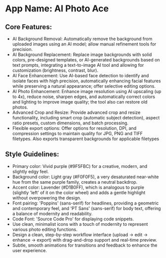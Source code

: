 # **App Name**: AI Photo Ace

## Core Features:

- AI Background Removal: Automatically remove the background from uploaded images using an AI model; allow manual refinement tools for precision.
- AI Background Replacement: Replace image backgrounds with solid colors, pre-designed templates, or AI-generated backgrounds based on text prompts, integrating a text-to-image AI tool and allowing for customization (brightness, contrast, blur).
- AI Face Enhancement: Use AI-based face detection to identify and isolate faces with high precision, automatically enhancing facial features while preserving a natural appearance; offer selective editing options.
- AI Photo Enhancement: Enhance image resolution using AI upscaling (up to 4x), reduce noise, sharpen edges, and automatically correct colors and lighting to improve image quality; the tool also can restore old photos.
- Advanced Crop and Resize: Provide advanced crop and resize functionality, including smart crop (automatic subject detection), aspect ratio presets, custom dimensions, and batch processing.
- Flexible export options: Offer options for resolution, DPI, and compression settings to maintain quality for JPG, PNG and TIFF filetypes. Also exports transparent backgrounds for applicable filetypes

## Style Guidelines:

- Primary color: Vivid purple (#9F5FBC) for a creative, modern, and slightly edgy feel.
- Background color: Light gray (#F0F0F5), a very desaturated near-white hue from the same purple family, creates a neutral backdrop.
- Accent color: Lavender (#D1B0FF), which is analogous to purple (slightly 'left' of it on the color wheel) and adds a gentle highlight without overpowering the design.
- Font pairing: 'Poppins' (sans-serif) for headlines, providing a geometric and contemporary feel, and 'PT Sans' (sans-serif) for body text, offering a balance of modernity and readability.
- Code Font: 'Source Code Pro' for displaying code snippets.
- Use clean, minimalist icons with a touch of modernity to represent various photo editing functions.
- Design a clean, step-by-step workflow interface (upload -> edit -> enhance -> export) with drag-and-drop support and real-time preview.
- Subtle, smooth animations for transitions and feedback to enhance the user experience.